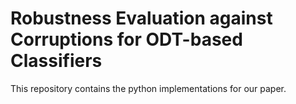 # Robustness Evaluation against Corruptions for ODT-based Classifiers

This repository contains the python implementations for our paper.
